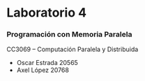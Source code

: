 # Laboratorio 4
### Programación con Memoria Paralela
CC3069 – Computación Paralela y Distribuida
- Oscar Estrada 20565
- Axel López 20768
